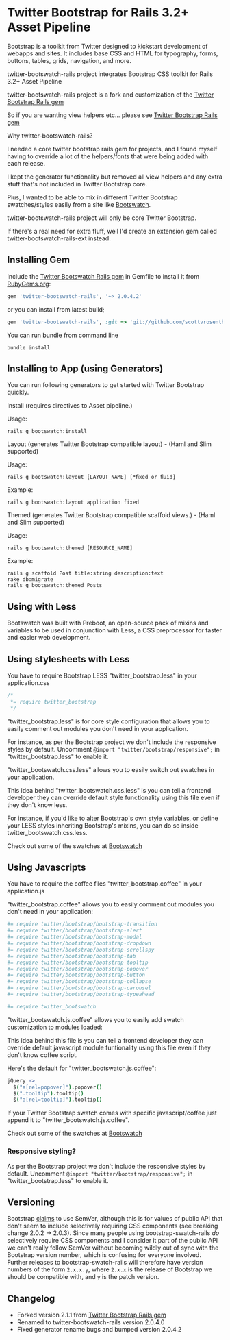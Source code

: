 # Twitter Bootstrap for Rails 3.2+ Asset Pipeline
Bootstrap is a toolkit from Twitter designed to kickstart development of webapps and sites. It includes base CSS and HTML for typography, forms, buttons, tables, grids, navigation, and more.

twitter-bootswatch-rails project integrates Bootstrap CSS toolkit for Rails 3.2+ Asset Pipeline

twitter-bootswatch-rails project is a fork and customization of the
[Twitter Bootstrap Rails gem](https://github.com/seyhunak/twitter-bootstrap-rails)

So if you are wanting view helpers etc... please see [Twitter Bootstrap Rails gem](https://github.com/seyhunak/twitter-bootstrap-rails)

Why twitter-bootswatch-rails?

I needed a core twitter bootstrap rails gem for projects, and I found myself having to override a lot of the helpers/fonts that were being added with each release.

I kept the generator functionality but removed all view helpers and any extra stuff that's not included in Twitter Bootstrap core.

Plus, I wanted to be able to mix in different Twitter Bootstrap swatches/styles easily from a site like [Bootswatch](http://bootswatch.com/).

twitter-bootswatch-rails project will only be core Twitter Bootstrap.

If there's a real need for extra fluff, well I'd create an extension gem called twitter-bootswatch-rails-ext instead.

## Installing Gem

Include the [Twitter Bootswatch Rails gem](http://rubygems.org/gems/twitter-bootswatch-rails) in Gemfile to install it from [RubyGems.org](http://rubygems.org):

```ruby
gem 'twitter-bootswatch-rails', '~> 2.0.4.2'
```

or you can install from latest build;

```ruby
gem 'twitter-bootswatch-rails', :git => 'git://github.com/scottvrosenthal/twitter-bootswatch-rails.git'
```

You can run bundle from command line

    bundle install


## Installing to App (using Generators)

You can run following generators to get started with Twitter Bootstrap quickly.


Install (requires directives to Asset pipeline.)


Usage:


    rails g bootswatch:install


Layout (generates Twitter Bootstrap compatible layout) - (Haml and Slim supported)


Usage:


    rails g bootswatch:layout [LAYOUT_NAME] [*ﬁxed or ﬂuid]


Example:


    rails g bootswatch:layout application fixed


Themed (generates Twitter Bootstrap compatible scaffold views.) - (Haml and Slim supported)


Usage:


    rails g bootswatch:themed [RESOURCE_NAME]


Example:


    rails g scaffold Post title:string description:text
    rake db:migrate
    rails g bootswatch:themed Posts



## Using with Less

Bootswatch was built with Preboot, an open-source pack of mixins and variables to be used in conjunction with Less, a CSS preprocessor for faster and easier web development.

## Using stylesheets with Less

You have to require Bootstrap LESS "twitter_bootstrap.less" in your application.css

```css
/*
 *= require twitter_bootstrap
 */

```

"twitter_bootstrap.less" is for core style configuration that allows you to easily comment out modules you don't need in your application.

For instance, as per the Bootstrap project we don't include the responsive styles by default. Uncomment `@import "twitter/bootstrap/responsive";` in "twitter_bootstrap.less" to enable it.

"twitter_bootswatch.css.less" allows you to easily switch out swatches in your application.

This idea behind "twitter_bootswatch.css.less" is you can tell a frontend developer they can override default style functionality using this file even if they don't know less.

For instance, if you'd like to alter Bootstrap's own style variables, or define your LESS
styles inheriting Bootstrap's mixins, you can do so inside twitter_bootswatch.css.less.

Check out some of the swatches at [Bootswatch](http://bootswatch.com/)

## Using Javascripts

You have to require the coffee files "twitter_bootstrap.coffee" in your application.js

"twitter_bootstrap.coffee" allows you to easily comment out modules you don't need in your application:

```coffee
#= require twitter/bootstrap/bootstrap-transition
#= require twitter/bootstrap/bootstrap-alert
#= require twitter/bootstrap/bootstrap-modal
#= require twitter/bootstrap/bootstrap-dropdown
#= require twitter/bootstrap/bootstrap-scrollspy
#= require twitter/bootstrap/bootstrap-tab
#= require twitter/bootstrap/bootstrap-tooltip
#= require twitter/bootstrap/bootstrap-popover
#= require twitter/bootstrap/bootstrap-button
#= require twitter/bootstrap/bootstrap-collapse
#= require twitter/bootstrap/bootstrap-carousel
#= require twitter/bootstrap/bootstrap-typeahead

#= require twitter_bootswatch
```

"twitter_bootswatch.js.coffee" allows you to easily add swatch customization to modules loaded:

This idea behind this file is you can tell a frontend developer they can override default javascript module funtionality using this file even if they don't know coffee script.

Here's the default for "twitter_bootswatch.js.coffee":

```coffee
jQuery ->
  $("a[rel=popover]").popover()
  $(".tooltip").tooltip()
  $("a[rel=tooltip]").tooltip()
```

If your Twitter Bootstrap swatch comes with specific javascript/coffee just append it to "twitter_bootswatch.js.coffee".

Check out some of the swatches at [Bootswatch](http://bootswatch.com/)

### Responsive styling?
As per the Bootstrap project we don't include the responsive styles by default. Uncomment `@import "twitter/bootstrap/responsive";` in "twitter_bootstrap.less" to enable it.

## Versioning
Bootstrap [claims](https://github.com/twitter/bootstrap#versioning) to use SemVer, although this is for values of public API that don't seem to include selectively requiring CSS components (see breaking change 2.0.2 -> 2.0.3). Since many people using bootstrap-swatch-rails *do* selectively require CSS components and I consider it part of the public API we can't really follow SemVer without becoming wildly out of sync with the Bootstrap version number, which is confusing for everyone involved. Further releases to bootstrap-swatch-rails will therefore have version numbers of the form `2.x.x.y`, where `2.x.x` is the release of Bootstrap we should be compatible with, and `y` is the patch version.

## Changelog

  - Forked version 2.1.1 from [Twitter Bootstrap Rails gem](https://github.com/seyhunak/twitter-bootstrap-rails)
  - Renamed to twitter-bootswatch-rails version 2.0.4.0
  - Fixed generator rename bugs and bumped version 2.0.4.2
